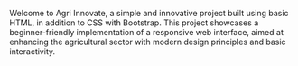 
Welcome to Agri Innovate, a simple and innovative project built using basic HTML, in addition to CSS with Bootstrap. This project showcases a beginner-friendly implementation of a responsive web interface, aimed at enhancing the agricultural sector with modern design principles and basic interactivity.

